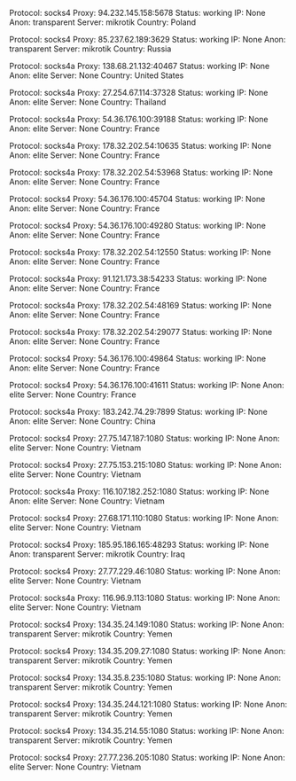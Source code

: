 Protocol: socks4
Proxy: 94.232.145.158:5678
Status: working
IP: None
Anon: transparent
Server: mikrotik
Country: Poland

Protocol: socks4
Proxy: 85.237.62.189:3629
Status: working
IP: None
Anon: transparent
Server: mikrotik
Country: Russia

Protocol: socks4a
Proxy: 138.68.21.132:40467
Status: working
IP: None
Anon: elite
Server: None
Country: United States

Protocol: socks4a
Proxy: 27.254.67.114:37328
Status: working
IP: None
Anon: elite
Server: None
Country: Thailand

Protocol: socks4a
Proxy: 54.36.176.100:39188
Status: working
IP: None
Anon: elite
Server: None
Country: France

Protocol: socks4a
Proxy: 178.32.202.54:10635
Status: working
IP: None
Anon: elite
Server: None
Country: France

Protocol: socks4a
Proxy: 178.32.202.54:53968
Status: working
IP: None
Anon: elite
Server: None
Country: France

Protocol: socks4
Proxy: 54.36.176.100:45704
Status: working
IP: None
Anon: elite
Server: None
Country: France

Protocol: socks4
Proxy: 54.36.176.100:49280
Status: working
IP: None
Anon: elite
Server: None
Country: France

Protocol: socks4a
Proxy: 178.32.202.54:12550
Status: working
IP: None
Anon: elite
Server: None
Country: France

Protocol: socks4a
Proxy: 91.121.173.38:54233
Status: working
IP: None
Anon: elite
Server: None
Country: France

Protocol: socks4a
Proxy: 178.32.202.54:48169
Status: working
IP: None
Anon: elite
Server: None
Country: France

Protocol: socks4a
Proxy: 178.32.202.54:29077
Status: working
IP: None
Anon: elite
Server: None
Country: France

Protocol: socks4
Proxy: 54.36.176.100:49864
Status: working
IP: None
Anon: elite
Server: None
Country: France

Protocol: socks4
Proxy: 54.36.176.100:41611
Status: working
IP: None
Anon: elite
Server: None
Country: France

Protocol: socks4a
Proxy: 183.242.74.29:7899
Status: working
IP: None
Anon: elite
Server: None
Country: China

Protocol: socks4
Proxy: 27.75.147.187:1080
Status: working
IP: None
Anon: elite
Server: None
Country: Vietnam

Protocol: socks4
Proxy: 27.75.153.215:1080
Status: working
IP: None
Anon: elite
Server: None
Country: Vietnam

Protocol: socks4a
Proxy: 116.107.182.252:1080
Status: working
IP: None
Anon: elite
Server: None
Country: Vietnam

Protocol: socks4
Proxy: 27.68.171.110:1080
Status: working
IP: None
Anon: elite
Server: None
Country: Vietnam

Protocol: socks4
Proxy: 185.95.186.165:48293
Status: working
IP: None
Anon: transparent
Server: mikrotik
Country: Iraq

Protocol: socks4
Proxy: 27.77.229.46:1080
Status: working
IP: None
Anon: elite
Server: None
Country: Vietnam

Protocol: socks4a
Proxy: 116.96.9.113:1080
Status: working
IP: None
Anon: elite
Server: None
Country: Vietnam

Protocol: socks4
Proxy: 134.35.24.149:1080
Status: working
IP: None
Anon: transparent
Server: mikrotik
Country: Yemen

Protocol: socks4
Proxy: 134.35.209.27:1080
Status: working
IP: None
Anon: transparent
Server: mikrotik
Country: Yemen

Protocol: socks4
Proxy: 134.35.8.235:1080
Status: working
IP: None
Anon: transparent
Server: mikrotik
Country: Yemen

Protocol: socks4
Proxy: 134.35.244.121:1080
Status: working
IP: None
Anon: transparent
Server: mikrotik
Country: Yemen

Protocol: socks4
Proxy: 134.35.214.55:1080
Status: working
IP: None
Anon: transparent
Server: mikrotik
Country: Yemen

Protocol: socks4
Proxy: 27.77.236.205:1080
Status: working
IP: None
Anon: elite
Server: None
Country: Vietnam

